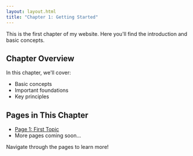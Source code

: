 ```yaml
---
layout: layout.html
title: "Chapter 1: Getting Started"
---
```


This is the first chapter of my website. Here you'll find the introduction and basic concepts.

## Chapter Overview

In this chapter, we'll cover:
- Basic concepts
- Important foundations
- Key principles

## Pages in This Chapter

- [Page 1: First Topic](/physics-website/chapters/chapter-1/page-1/)
- More pages coming soon...

Navigate through the pages to learn more!